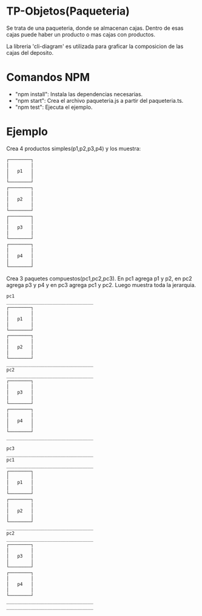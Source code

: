 # TP-Objetos(Paqueteria)

Se trata de una paqueteria, donde se almacenan cajas. Dentro de esas cajas puede haber un producto o mas cajas con productos.

La libreria 'cli-diagram' es utilizada para graficar la composicion de las cajas del deposito.
# Comandos NPM
- "npm install": Instala las dependencias necesarias.
- "npm start": Crea el archivo paqueteria.js a partir del paqueteria.ts.
- "npm test": Ejecuta el ejemplo.

# Ejemplo

Crea 4 productos simples(p1,p2,p3,p4) y los muestra:
```sh
┌────────┐
│        │
│   p1   │
│        │
└────────┘
┌────────┐
│        │
│   p2   │
│        │
└────────┘
┌────────┐
│        │
│   p3   │
│        │
└────────┘
┌────────┐
│        │
│   p4   │
│        │
└────────┘
```
Crea 3 paquetes compuestos(pc1,pc2,pc3). En pc1 agrega p1 y p2, en pc2 agrega p3 y p4 y en pc3 agrega pc1 y pc2. Luego muestra toda la jerarquia.
```sh
pc1
________________________________
┌────────┐
│        │
│   p1   │
│        │
└────────┘
┌────────┐
│        │
│   p2   │
│        │
└────────┘
________________________________
pc2
________________________________
┌────────┐
│        │
│   p3   │
│        │
└────────┘
┌────────┐
│        │
│   p4   │
│        │
└────────┘
________________________________

pc3
________________________________
pc1
________________________________
┌────────┐
│        │
│   p1   │
│        │
└────────┘
┌────────┐
│        │
│   p2   │
│        │
└────────┘
________________________________
pc2
________________________________
┌────────┐
│        │
│   p3   │
│        │
└────────┘
┌────────┐
│        │
│   p4   │
│        │
└────────┘
________________________________
________________________________
```
